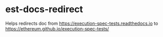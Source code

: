# est-docs-redirect
Helps redirects doc from https://execution-spec-tests.readthedocs.io to https://ethereum.github.io/execution-spec-tests/
